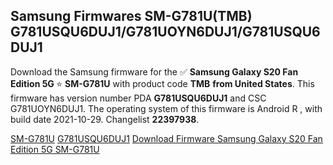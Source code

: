 <h2>Samsung Firmwares SM-G781U(TMB) G781USQU6DUJ1/G781UOYN6DUJ1/G781USQU6DUJ1</h2>
Download the Samsung firmware for the ✅ <strong>Samsung Galaxy S20 Fan Edition 5G </strong> ⭐ <strong>SM-G781U</strong> with product code <strong>TMB</strong> <strong> from United States</strong>. This firmware has version number PDA <strong>G781USQU6DUJ1</strong> and CSC G781UOYN6DUJ1. The operating system of this firmware is Android R , with build date 2021-10-29. Changelist <strong>22397938</strong>.


[SM-G781U](https://samfirm.shop/samsung/model/SM-G781U)
[G781USQU6DUJ1](https://samfirm.shop/samsung/pda/G781USQU6DUJ1)
[Download Firmware Samsung Galaxy S20 Fan Edition 5G SM-G781U](https://samfirm.shop/samsung/firmware/470096)
